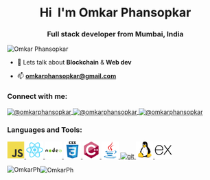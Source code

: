 <h1 align="center">
  Hi 
  <img src="https://user-images.githubusercontent.com/72618584/136240367-bbd513b9-ca0a-4fba-985e-8aec33b26f2e.gif" width ="35" alt "#">
  I'm Omkar Phansopkar
</h1>

<h3 align="center">
  Full stack developer from Mumbai, India
</h3>

<p align="left"> 
  <img src="https://visitor-badge.glitch.me/badge?page_id=OmkarPh" alt="Omkar Phansopkar" /> 
</p>

- 💬 Lets talk about **Blockchain** & **Web dev**

- 📫 **omkarphansopkar@gmail.com**

<h3 align="left">
  Connect with me:
</h3>

<p align="left">
  <a href="https://twitter.com/omkarphansopkar" target="_blank">
    <img align="center" src="https://raw.githubusercontent.com/rahuldkjain/github-profile-readme-generator/master/src/images/icons/Social/twitter.svg" alt="@omkarphansopkar" height="30" width="40" />
  </a>
  <a href="https://www.linkedin.com/in/omkarphansopkar/" target="_blank">
    <img align="center" src="https://raw.githubusercontent.com/rahuldkjain/github-profile-readme-generator/master/src/images/icons/Social/linked-in-alt.svg" alt="@omkarphansopkar" height="30" width="40" />
  </a>
  <a href="https://www.instagram.com/omkarphansopkar/" target="_blank">
    <img align="center" src="https://raw.githubusercontent.com/rahuldkjain/github-profile-readme-generator/master/src/images/icons/Social/instagram.svg" alt="@omkarphansopkar" height="30" width="40" />
  </a>
</p>

<h3 align="left">Languages and Tools:</h3>
<p align="left">
  <a href="https://developer.mozilla.org/en-US/docs/Web/JavaScript" target="_blank"> 
    <img src="https://raw.githubusercontent.com/devicons/devicon/master/icons/javascript/javascript-original.svg" alt="javascript" width="40" height="40"/>
  </a>
  <a href="https://developer.mozilla.org/en-US/docs/Web/JavaScript" target="_blank"> 
    <img src="https://raw.githubusercontent.com/devicons/devicon/master/icons/react/react-original.svg" alt="javascript" width="40" height="40"/>
  </a> 
  <a href="https://nodejs.org" target="_blank"> 
    <img src="https://raw.githubusercontent.com/devicons/devicon/master/icons/nodejs/nodejs-original-wordmark.svg" alt="nodejs" width="40" height="40"/> 
  </a>
  <a href="https://www.w3schools.com/css/" target="_blank"> 
    <img src="https://raw.githubusercontent.com/devicons/devicon/master/icons/css3/css3-original-wordmark.svg" alt="css3" width="40" height="40"/>
  </a> 
  <a href="https://www.w3schools.com/cpp/" target="_blank"> 
    <img src="https://raw.githubusercontent.com/devicons/devicon/master/icons/cplusplus/cplusplus-original.svg" alt="cplusplus" width="40" height="40"/>
  </a>
  <a href="https://www.java.com" target="_blank"> 
    <img src="https://raw.githubusercontent.com/devicons/devicon/master/icons/java/java-original.svg" alt="java" width="40" height="40"/>
  </a>
  <a href="https://git-scm.com/" target="_blank"> 
    <img src="https://www.vectorlogo.zone/logos/git-scm/git-scm-icon.svg" alt="git" width="40" height="40"/>
  </a> 
  <a href="https://www.linux.org/" target="_blank"> 
    <img src="https://raw.githubusercontent.com/devicons/devicon/master/icons/linux/linux-original.svg" alt="linux" width="40" height="40"/>
  </a>
  <a href="https://expressjs.com" target="_blank"> 
    <img src="https://raw.githubusercontent.com/devicons/devicon/master/icons/express/express-original.svg" alt="express" width="40" height="40"/>
  </a>
</p>

<p>
  <img align="left" src="https://github-readme-stats.vercel.app/api/top-langs?username=OmkarPh&show_icons=true&locale=en&layout=compact&theme=tokyonight" alt="OmkarPh" />
</p>

<p>
<!--   <img align="center" src="https://github-readme-streak-stats.herokuapp.com/?user=OmkarPh&theme=tokyonight&date_format=j%20M%5B%20Y%5D" alt="OmkarPh" /> -->

  <img align="center" src="https://github-readme-stats.vercel.app/api?username=OmkarPh&show_icons=true&count_private=true&theme=tokyonight" alt="OmkarPh" />
</p>

